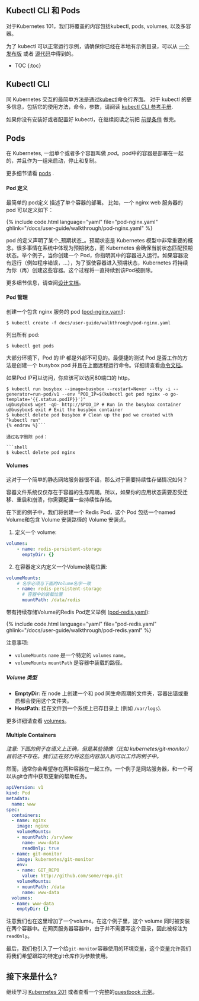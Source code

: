 ---
---

## Kubectl CLI 和 Pods

对于Kubernetes 101，我们将覆盖的内容包括kubectl, pods, volumes, 以及多容器。

为了 kubectl 可以正常运行示例，请确保你已经在本地有示例目录，可以从 [一个发布版](https://github.com/kubernetes/kubernetes/releases) 或者 [源代码](https://github.com/kubernetes/kubernetes)中得到的。

* TOC
{:toc}


## Kubectl CLI

同 Kubernetes 交互的最简单方法是通过[kubectl](/docs/user-guide/kubectl-overview/)命令行界面。
对于 kubectl 的更多信息，包括它的使用方法，命令，参数，请阅读 [kubectl CLI 参考手册](/docs/user-guide/kubectl-overview/).

如果你没有安装好或者配置好 kubectl，在继续阅读之前把 [前提条件](/docs/user-guide/prereqs/) 做完。

## Pods

在 Kubernetes, 一组单个或者多个容器叫做 _pod_。pod中的容器是部署在一起的，并且作为一组来启动，停止和复制。

更多细节请看 [pods](/docs/user-guide/pods/) .


#### Pod 定义

最简单的 pod定义 描述了单个容器的部署。  比如，一个 nginx web 服务器的 pod 可以定义如下：

{% include code.html language="yaml" file="pod-nginx.yaml" ghlink="/docs/user-guide/walkthrough/pod-nginx.yaml" %}

pod 的定义声明了某个_预期状态_。预期状态是 Kubernetes 模型中非常重要的概念。很多事情在系统中体现为预期状态，而 Kubernetes 会确保当前状态匹配预期状态。举个例子，当你创建一个 Pod，你指明其中的容器进入运行。如果容器没有运行（例如程序错误，...），为了驱使容器进入预期状态，Kubernetes 将持续为你（再）创建这些容器。这个过程将一直持续到该Pod被删除。

更多细节信息，请查阅[设计文档](https://github.com/kubernetes/kubernetes/blob/{{page.githubbranch}}/docs/design/README.md)。


#### Pod 管理

创建一个包含 nginx 服务的 pod ([pod-nginx.yaml](/docs/user-guide/walkthrough/pod-nginx.yaml)):

```shell
$ kubectl create -f docs/user-guide/walkthrough/pod-nginx.yaml
```

列出所有 pod:

```shell
$ kubectl get pods
```

大部分环境下，Pod 的 IP 都是外部不可见的。最便捷的测试 Pod 是否工作的方法是创建一个 busybox pod 并且在上面远程运行命令。详细请查看[命令文档](/docs/user-guide/getting-into-containers/)。

如果Pod IP可以访问，你应该可以访问80端口的 http。

```shell{% raw %}
$ kubectl run busybox --image=busybox --restart=Never --tty -i --generator=run-pod/v1 --env "POD_IP=$(kubectl get pod nginx -o go-template='{{.status.podIP}}')"
u@busybox$ wget -qO- http://$POD_IP # Run in the busybox container
u@busybox$ exit # Exit the busybox container
$ kubectl delete pod busybox # Clean up the pod we created with "kubectl run"
{% endraw %}```

通过名字删除 pod：

```shell
$ kubectl delete pod nginx
```


#### Volumes

这对于一个简单的静态网站服务器很不错，那么对于需要持续性存储情况如何？

容器文件系统仅仅存在于容器的生存周期。所以，如果你的应用状态需要忍受迁移、重启和崩溃，你需要配置一些持续性存储。

在下面的例子中，我们将创建一个 Redis Pod，这个 Pod 包括一个named Volume和包含 Volume 安装路径的 Volume 安装点。

1. 定义一个 volume:

```yaml
volumes:
    - name: redis-persistent-storage
      emptyDir: {}
```

2. 在容器定义内定义一个Volume装载位置:

```yaml
volumeMounts:
    # 名字必须与下面的Volume名字一致
    - name: redis-persistent-storage
      # 容器中的装载位置
      mountPath: /data/redis
```

带有持续存储Volume的Redis Pod定义举例 ([pod-redis.yaml](/docs/user-guide/walkthrough/pod-redis.yaml)):

{% include code.html language="yaml" file="pod-redis.yaml" ghlink="/docs/user-guide/walkthrough/pod-redis.yaml" %}

注意事项:

- `volumeMounts` `name` 是一个特定的  `volumes` `name`。
- `volumeMounts` `mountPath` 是容器中装载的路径。

##### Volume 类型

- **EmptyDir**: 在 node 上创建一个和 pod 同生命周期的文件夹，容器出错或重启都会使用这个文件夹。
- **HostPath**: 挂在文件到一个系统上已存目录上 (例如 `/var/logs`).

更多详细请查看 [volumes](/docs/user-guide/volumes/)。


#### Multiple Containers

_注意:
下面的例子在语义上正确，但是某些镜像（比如 kubernetes/git-monitor）目前还不存在。我们正在努力将这些内容加入到可以工作的例子中。_


然而，通常你会希望存在两种容器在一起工作。一个例子是网站服务器，和一个可以从git仓库中获取更新的帮助任务。

```yaml
apiVersion: v1
kind: Pod
metadata:
  name: www
spec:
  containers:
  - name: nginx
    image: nginx
    volumeMounts:
    - mountPath: /srv/www
      name: www-data
      readOnly: true
  - name: git-monitor
    image: kubernetes/git-monitor
    env:
    - name: GIT_REPO
      value: http://github.com/some/repo.git
    volumeMounts:
    - mountPath: /data
      name: www-data
  volumes:
  - name: www-data
    emptyDir: {}
```

注意我们也在这里增加了一个volume。在这个例子里，这个 volume 同时被安装在两个容器中。在网页服务器容器中，由于并不需要写这个目录，因此被标注为`readOnly`。

最后，我们也引入了一个给`git-monitor`容器使用的环境变量，这个变量允许我们将我们希望跟踪的特定git仓库作为参数使用。

## 接下来是什么?

继续学习 [Kubernetes 201](/docs/user-guide/walkthrough/k8s201) 或者查看一个完整的[guestbook 示例](https://github.com/kubernetes/kubernetes/tree/{{page.githubbranch}}/examples/guestbook/)。
